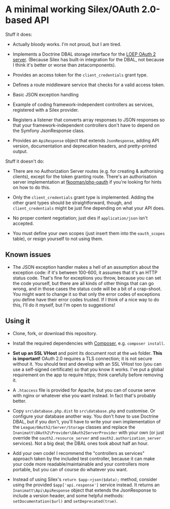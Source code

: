 # A minimal working Silex/OAuth 2.0-based API

Stuff it does:

* Actually bloody works. I'm not proud, but I am tired.

* Implements a Doctrine DBAL storage interface for the [LOEP OAuth 2 server](https://github.com/php-loep/oauth2-server). (Because Silex has built-in integration for the DBAL, not because I think it's better or worse than zetacomponents).

* Provides an access token for the `client_credentials` grant type. 

* Defines a route middleware service that checks for a valid access token.

* Basic JSON exception handling

* Example of coding framework-independent controllers as services, registered with a Silex provider.

* Registers a listener that converts array responses to JSON responses so that your framework-independent controllers don't have to depend on the Symfony JsonResponse class.

* Provides an `ApiResponse` object that extends `JsonResponse`, adding API version, documentation and deprecation headers, and pretty-printed output.

Stuff it doesn't do:

* There are no Authorization Server routes (e.g. for creating & authorising clients), except for the token granting route. There's an authorisation server implementation at [fkooman/php-oauth](https://github.com/fkooman/php-oauth) if you're looking for hints on how to do this. 

* Only the `client_credentials` grant type is implemented. Adding the other grant types should be straightforward, though, and `client_credentials` might be just fine depending on what your API does.

* No proper content negotiation; just dies if `application/json` isn't accepted.

* You must define your own scopes (just insert them into the `oauth_scopes` table), or resign yourself to not using them.

## Known issues

* The JSON exception handler makes a hell of an assumption about the exception code: if it's between 100-600, it assumes that it's an HTTP status code. That's fine for exceptions you throw, because you can set the code yourself, but there are all kinds of other things that can go wrong, and in those cases the status code will be a bit of a crap-shoot. You might want to change it so that only the error codes of exceptions you define have their error codes trusted. If I think of a nice way to do this, I'll do it myself, but I'm open to suggestions!

## Using it

* Clone, fork, or download this repository. 

* Install the required dependencies with [Composer](http://getcomposer.org), e.g. `composer install`.

* **Set up an SSL VHost** and point its document root at the `web` folder. **This is important!** OAuth 2.0 requires a TLS connection; it is not secure without it. You should test and develop with an SSL VHost too (you can use a self-signed certificate) so that you know it works. I've put a global requirement on the app to require https; think carefully before removing it.

* A `.htaccess` file is provided for Apache, but you can of course serve with nginx or whatever else you want instead. In fact that's probably better.

* Copy `src\database.php.dist` to `src\database.php` and customise. Or configure your database another way. You don't *have* to use Doctrine DBAL, but if you don't, you'll have to write your own implementation of the `League/OAuth2/Server/Storage` classes and replace the `Inanimatt\OAuth2\Provider\OAuth2ServerProvider` with your own (or just override the `oauth2.resource_server` and `oauth2.authorization_server` services). Not a big deal; the DBAL ones took about half an hour.

* Add your own code! I recommend the "controllers as services" approach taken by the included test controller, because it can make your code more readable/maintainable and your controllers more portable, but you can of course do whatever you want.

* Instead of using Silex's `return $app->json($data);` method, consider using the provided `$app['api.response']` service instead. It returns an `Inanimatt\Api\ApiResponse` object that extends the JsonResponse to include a version header, and some helpful methods: `setDocumentation($url)` and `setDeprecated(true)`. 
